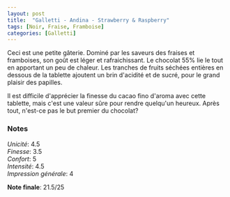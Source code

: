 ```yaml
---
layout: post
title:  "Galletti - Andina - Strawberry & Raspberry"
tags: [Noir, Fraise, Framboise] 
categories: [Galletti]
---
```


Ceci est une petite gâterie. 
Dominé par les saveurs des fraises et framboises, son goût est léger et rafraichissant. Le chocolat 55% lie le tout en apportant un peu de chaleur. Les tranches de fruits séchées entières en dessous de la tablette ajoutent un brin d'acidité et de sucré, pour le grand plaisir des papilles.

Il est difficile d'apprécier la finesse du cacao fino d'aroma avec cette tablette, mais c'est une valeur sûre pour rendre quelqu'un heureux. Après tout, n'est-ce pas le but premier du chocolat? 

### Notes

_Unicité_: 4.5  
_Finesse_: 3.5  
_Confort_: 5  
_Intensité_: 4.5  
_Impression générale_: 4

**Note finale**: 21.5/25